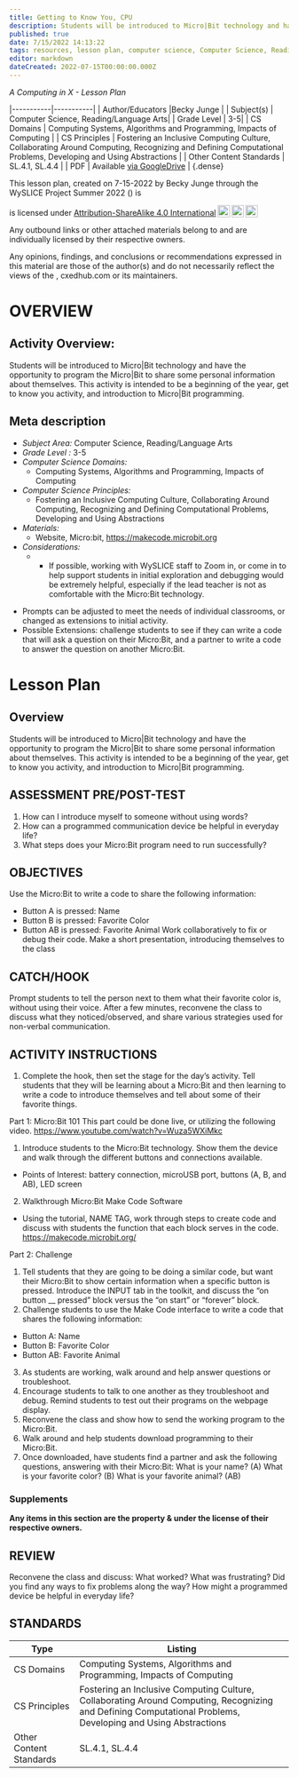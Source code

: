 ```yaml
---
title: Getting to Know You, CPU
description: Students will be introduced to Micro|Bit technology and have the opportunity to program the Micro|Bit to share some personal information about themselves. This activity is intended to be a beginning of the year, get to know you activity, and introduction to Micro|Bit programming.
published: true
date: 7/15/2022 14:13:22
tags: resources, lesson plan, computer science, Computer Science, Reading/Language Arts 
editor: markdown
dateCreated: 2022-07-15T00:00:00.000Z
---
```

*A Computing in X - Lesson Plan*

|-----------|-----------|
| Author/Educators |Becky Junge |
| Subject(s) | Computer Science, Reading/Language Arts|
| Grade Level | 3-5|
| CS Domains | Computing Systems, Algorithms and Programming, Impacts of Computing |
| CS Principles | Fostering an Inclusive Computing Culture, Collaborating Around Computing, Recognizing and Defining Computational Problems, Developing and Using Abstractions |
| Other Content Standards | SL.4.1, SL.4.4 | 
| PDF | Available [via GoogleDrive]() |
{.dense}






This lesson plan, created on 7-15-2022 by Becky Junge through the  WySLICE Project Summer 2022 () is  <p xmlns:cc="http://creativecommons.org/ns#" >  is licensed under <a href="http://creativecommons.org/licenses/by-sa/4.0/?ref=chooser-v1" target="_blank" rel="license noopener noreferrer" style="display:inline-block;">Attribution-ShareAlike 4.0 International<img style="height:22px!important;margin-left:3px;vertical-align:text-bottom;" src="https://mirrors.creativecommons.org/presskit/icons/cc.svg?ref=chooser-v1"><img style="height:22px!important;margin-left:3px;vertical-align:text-bottom;" src="https://mirrors.creativecommons.org/presskit/icons/by.svg?ref=chooser-v1"><img style="height:22px!important;margin-left:3px;vertical-align:text-bottom;" src="https://mirrors.creativecommons.org/presskit/icons/sa.svg?ref=chooser-v1"></a></p>


Any outbound links or other attached materials belong to and are individually licensed by their respective owners. 


Any opinions, findings, and conclusions or recommendations expressed in this material are those of the author(s) and do not necessarily reflect the views of the , cxedhub.com or its maintainers.


# OVERVIEW
## Activity Overview:  
Students will be introduced to Micro|Bit technology and have the opportunity to program the Micro|Bit to share some personal information about themselves. This activity is intended to be a beginning of the year, get to know you activity, and introduction to Micro|Bit programming.
## Meta description
+ *Subject Area:* Computer Science, Reading/Language Arts 
+ *Grade Level :* 3-5 
+ *Computer Science Domains:*
   + Computing Systems, Algorithms and Programming, Impacts of Computing
+ *Computer Science Principles:*
   + Fostering an Inclusive Computing Culture, Collaborating Around Computing, Recognizing and Defining Computational Problems, Developing and Using Abstractions
+ *Materials:* 
   + Website, Micro:bit, https://makecode.microbit.org
+ *Considerations:*
   + - If possible, working with WySLICE staff to Zoom in, or come in to help support students in initial exploration and debugging would be extremely helpful, especially if the lead teacher is not as comfortable with the Micro:Bit technology. 
- Prompts can be adjusted to meet the needs of individual classrooms, or changed as extensions to initial activity. 
- Possible Extensions: challenge students to see if they can write a code that will ask a question on their Micro:Bit, and a partner to write a code to answer the question on another Micro:Bit.


# Lesson Plan
## Overview
Students will be introduced to Micro|Bit technology and have the opportunity to program the Micro|Bit to share some personal information about themselves. This activity is intended to be a beginning of the year, get to know you activity, and introduction to Micro|Bit programming.
## ASSESSMENT PRE/POST-TEST
1. How can I introduce myself to someone without using words?
2. How can a programmed communication device be helpful in everyday life? 
3. What steps does your Micro:Bit program need to run successfully?
## OBJECTIVES
Use the Micro:Bit to write a code to share the following information:
- Button A is pressed: Name
- Button B is pressed: Favorite Color
- Button AB is pressed: Favorite Animal
Work collaboratively to fix or debug their code.
Make a short presentation, introducing themselves to the class


## CATCH/HOOK
Prompt students to tell the person next to them what their favorite color is, without using their voice. After a few minutes, reconvene the class to discuss what they noticed/observed, and share various strategies used for non-verbal communication.


## ACTIVITY INSTRUCTIONS
1. Complete the hook, then set the stage for the day’s activity.  Tell students that they will be learning about a Micro:Bit and then learning to write a code to introduce themselves and tell about some of their favorite things.  


Part 1:  Micro:Bit 101
This part could be done live, or utilizing the following video.
https://www.youtube.com/watch?v=Wuza5WXiMkc 
1. Introduce students to the Micro:Bit technology.  Show them the device and walk through the different buttons and connections available.  
- Points of Interest: battery connection, microUSB port, buttons (A, B, and AB), LED screen
2. Walkthrough Micro:Bit Make Code Software
- Using the tutorial, NAME TAG, work through steps to create code and discuss with students the function that each block serves in the code.  
https://makecode.microbit.org/


Part 2: Challenge
1. Tell students that they are going to be doing a similar code, but want their Micro:Bit to show certain information when a specific button is pressed.  Introduce the INPUT tab in the toolkit, and discuss the “on button __ pressed” block versus the “on start” or “forever” block.
2. Challenge students to use the Make Code interface to write a code that shares the following information:
- Button A: Name
- Button B: Favorite Color
- Button AB: Favorite Animal
3. As students are working, walk around and help answer questions or troubleshoot.  
4. Encourage students to talk to one another as they troubleshoot and debug.  Remind students to test out their programs on the webpage display. 
5. Reconvene the class and show how to send the working program to the Micro:Bit.  
6. Walk around and help students download programming to their Micro:Bit.  
7. Once downloaded, have students find a partner and ask the following questions, answering with their Micro:Bit:
What is your name? (A)
What is your favorite color? (B)
What is your favorite animal? (AB)


### Supplements
**Any items in this section are the property & under the license of their respective owners.**






## REVIEW
Reconvene the class and discuss:
What worked?
What was frustrating?
Did you find any ways to fix problems along the way?
How might a programmed device be helpful in everyday life?
## STANDARDS        
| Type | Listing | 
|-----------|-----------|
| CS Domains  | Computing Systems, Algorithms and Programming, Impacts of Computing|
| CS Principles   | Fostering an Inclusive Computing Culture, Collaborating Around Computing, Recognizing and Defining Computational Problems, Developing and Using Abstractions|
| Other Content Standards | SL.4.1, SL.4.4  |